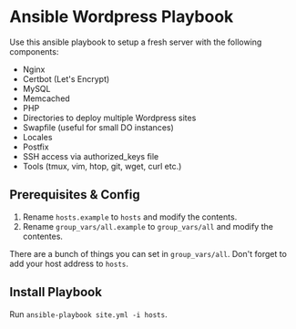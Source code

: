 # Ansible Wordpress Playbook

Use this ansible playbook to setup a fresh server with the following components:

* Nginx
* Certbot (Let's Encrypt)
* MySQL
* Memcached
* PHP
* Directories to deploy multiple Wordpress sites
* Swapfile (useful for small DO instances)
* Locales
* Postfix
* SSH access via authorized\_keys file
* Tools (tmux, vim, htop, git, wget, curl etc.)

## Prerequisites & Config

1. Rename ```hosts.example``` to ```hosts``` and modify the contents.
2. Rename ```group_vars/all.example``` to ```group_vars/all``` and modify the contentes.

There are a bunch of things you can set in ```group_vars/all```. Don't forget to add your host address to ```hosts```.

## Install Playbook

Run ```ansible-playbook site.yml -i hosts```.

